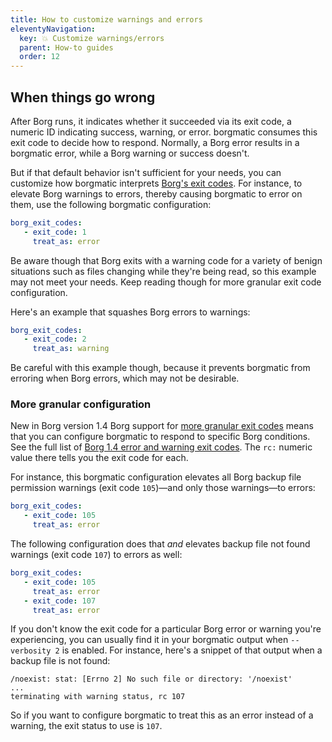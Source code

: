 ```yaml
---
title: How to customize warnings and errors
eleventyNavigation:
  key: 💥 Customize warnings/errors
  parent: How-to guides
  order: 12
---
```

## When things go wrong

After Borg runs, it indicates whether it succeeded via its exit code, a
numeric ID indicating success, warning, or error. borgmatic consumes this exit
code to decide how to respond. Normally, a Borg error results in a borgmatic
error, while a Borg warning or success doesn't.

But if that default behavior isn't sufficient for your needs, you can
customize how borgmatic interprets [Borg's exit
codes](https://borgbackup.readthedocs.io/en/stable/usage/general.html#return-codes).
For instance, to elevate Borg warnings to errors, thereby causing borgmatic to
error on them, use the following borgmatic configuration:

```yaml
borg_exit_codes:
   - exit_code: 1
     treat_as: error
```

Be aware though that Borg exits with a warning code for a variety of benign
situations such as files changing while they're being read, so this example
may not meet your needs. Keep reading though for more granular exit code
configuration.

Here's an example that squashes Borg errors to warnings:

```yaml
borg_exit_codes:
   - exit_code: 2
     treat_as: warning
```

Be careful with this example though, because it prevents borgmatic from
erroring when Borg errors, which may not be desirable.


### More granular configuration

<span class="minilink minilink-addedin">New in Borg version 1.4</span> Borg
support for [more granular exit
codes](https://borgbackup.readthedocs.io/en/1.4-maint/usage/general.html#return-codes)
means that you can configure borgmatic to respond to specific Borg conditions.
See the full list of [Borg 1.4 error and warning exit
codes](https://borgbackup.readthedocs.io/en/1.4.0b1/internals/frontends.html#message-ids).
The `rc:` numeric value there tells you the exit code for each.

For instance, this borgmatic configuration elevates all Borg backup file
permission warnings (exit code `105`)—and only those warnings—to errors:

```yaml
borg_exit_codes:
   - exit_code: 105
     treat_as: error
```

The following configuration does that *and* elevates backup file not found
warnings (exit code `107`) to errors as well:

```yaml
borg_exit_codes:
   - exit_code: 105
     treat_as: error
   - exit_code: 107
     treat_as: error
```

If you don't know the exit code for a particular Borg error or warning you're
experiencing, you can usually find it in your borgmatic output when
`--verbosity 2` is enabled. For instance, here's a snippet of that output when
a backup file is not found:

```
/noexist: stat: [Errno 2] No such file or directory: '/noexist'
...
terminating with warning status, rc 107
```

So if you want to configure borgmatic to treat this as an error instead of a
warning, the exit status to use is `107`.
